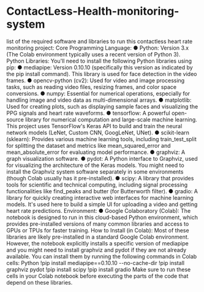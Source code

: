 # ContactLess-Health-monitoring-system

list of the required software and libraries to run this contactless heart 
rate monitoring project: 
Core Programming Language: 
● Python: Version 3.x (The Colab environment typically uses a recent version of 
Python 3). 
Python Libraries: 
You'll need to install the following Python libraries using pip: 
● mediapipe: Version 0.10.10 (specifically this version as indicated by the pip install 
command). This library is used for face detection in the video frames. 
● opencv-python (cv2): Used for video and image processing tasks, such as 
reading video files, resizing frames, and color space conversions. 
● numpy: Essential for numerical operations, especially for handling image and 
video data as multi-dimensional arrays. 
● matplotlib: Used for creating plots, such as displaying sample faces and 
visualizing the PPG signals and heart rate waveforms. 
● tensorflow: A powerful open-source library for numerical computation and 
large-scale machine learning. This project uses TensorFlow's Keras API to build 
and train the neural network models (LeNet, Custom CNN, GoogLeNet, UNet). 
● scikit-learn (sklearn): Provides various machine learning tools, including 
train_test_split for splitting the dataset and metrics like mean_squared_error and 
mean_absolute_error for evaluating model performance. 
● graphviz: A graph visualization software. 
● pydot: A Python interface to Graphviz, used for visualizing the architecture of the 
Keras models. You might need to install the Graphviz system software separately 
in some environments (though Colab usually has it pre-installed). 
● scipy: A library that provides tools for scientific and technical computing, 
including signal processing functionalities like find_peaks and butter (for 
Butterworth filter). 
● gradio: A library for quickly creating interactive web interfaces for machine 
learning models. It's used here to build a simple UI for uploading a video and 
getting heart rate predictions. 
Environment: 
● Google Colaboratory (Colab): The notebook is designed to run in this 
cloud-based Python environment, which provides pre-installed versions of many 
common libraries and access to GPUs or TPUs for faster training. 
How to Install (in Colab): 
Most of these libraries are likely pre-installed in a standard Google Colab environment. 
However, the notebook explicitly installs a specific version of mediapipe and you might 
need to install graphviz and pydot if they are not already available. You can install them 
by running the following commands in Colab cells: 
Python 
!pip install mediapipe==0.10.10 --no-cache-dir 
!pip install graphviz pydot 
!pip install scipy 
!pip install gradio 
Make sure to run these cells in your Colab notebook before executing the parts of the 
code that depend on these libraries. 
